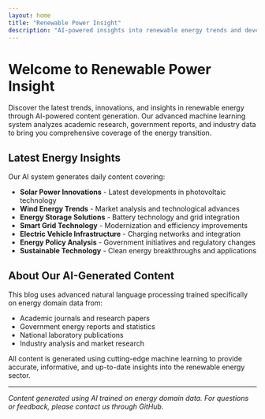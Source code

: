 ```yaml
---
layout: home
title: "Renewable Power Insight"
description: "AI-powered insights into renewable energy trends and developments"
---
```


# Welcome to Renewable Power Insight

Discover the latest trends, innovations, and insights in renewable energy through AI-powered content generation. Our advanced machine learning system analyzes academic research, government reports, and industry data to bring you comprehensive coverage of the energy transition.

## Latest Energy Insights

Our AI system generates daily content covering:

- **Solar Power Innovations** - Latest developments in photovoltaic technology
- **Wind Energy Trends** - Market analysis and technological advances
- **Energy Storage Solutions** - Battery technology and grid integration
- **Smart Grid Technology** - Modernization and efficiency improvements
- **Electric Vehicle Infrastructure** - Charging networks and integration
- **Energy Policy Analysis** - Government initiatives and regulatory changes
- **Sustainable Technology** - Clean energy breakthroughs and applications

## About Our AI-Generated Content

This blog uses advanced natural language processing trained specifically on energy domain data from:
- Academic journals and research papers
- Government energy reports and statistics
- National laboratory publications
- Industry analysis and market research

All content is generated using cutting-edge machine learning to provide accurate, informative, and up-to-date insights into the renewable energy sector.

<!--more-->

---

*Content generated using AI trained on energy domain data. For questions or feedback, please contact us through GitHub.*

